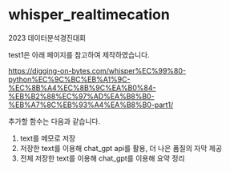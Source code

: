 # whisper_realtimecation
2023 데이터분석경진대회 


test1은 아래 페이지를 참고하여 제작하였습니다.

https://digging-on-bytes.com/whisper%EC%99%80-python%EC%9C%BC%EB%A1%9C-%EC%8B%A4%EC%8B%9C%EA%B0%84-%EB%B2%88%EC%97%AD%EA%B8%B0-%EB%A7%8C%EB%93%A4%EA%B8%B0-part1/

추가할 함수는 다음과 같습니다.

1. text를 메모로 저장
2. 저장한 text를 이용해 chat_gpt api를 활용, 더 나은 품질의 자막 제공
3. 전체 저장한 text를 이용해 chat_gpt를 이용해 요약 정리

